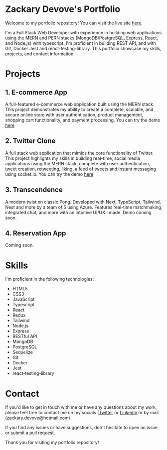 <h1>Zackary Devove's Portfolio</h1>
Welcome to my portfolio repository! You can visit the live site <a href="https://www.zackarydevove.com/">here</a>.

I'm a Full Stack Web Developer with experience in building web applications using the MERN and PERN stacks (MongoDB/PostgreSQL, Express, React, and Node.js) with typescript. I'm proficient in building REST API, and with Git, Docker Jest and react-testing-library. This portfolio showcase my skills, projects, and contact information.

<h1> Projects </h1>
<h2> 1. E-commerce App </h2>
A full-featured e-commerce web application built using the MERN stack. This project demonstrates my ability to create a complete, scalable, and secure online store with user authentication, product management, shopping cart functionality, and payment processing.
You can try the demo <a href="https://ecom-app-tan.vercel.app/">here</a>

<h2> 2. Twitter Clone </h2>
A full stack web application that mimics the core functionality of Twitter. This project highlights my skills in building real-time, social media applications using the MERN stack, complete with user authentication, tweet creation, retweeting, liking, a feed of tweets and instant messaging using socket.io.
You can try the demo <a href="https://social-media-app-ruby.vercel.app/home">here</a>

<h2> 3. Transcendence </h2>
A modern twist on classic Pong. Developed with Next, TypeScript, Tailwind, Nest and more by a team of 5 using Azure. Features real-time matchmaking, integrated chat, and more with an intuitive UI/UX I made.
Demo coming soon.

<h2> 4. Reservation App </h2>
Coming soon.

<h1> Skills </h1>
I'm proficient in the following technologies:
<ul>
<li>HTML5</li>
<li>CSS3</li>
<li>JavaScript</li>
<li>Typescript</li>
<li>React</li>
<li>Redux</li>
<li>Tailwind</li>
<li>Node.js</li>
<li>Express</li>
<li>RESTful API</li>
<li>MongoDB</li>
<li>PostgreSQL</li>
<li>Sequelize</li>
<li>Git</li>
<li>Docker</li>
<li>Jest</li>
<li>react-testing-library</li>
</ul>

<h1> Contact </h1>
If you'd like to get in touch with me or have any questions about my work, please feel free to contact me on my socials (<a href="https://twitter.com/ZackaryDevove">Twitter</a> or <a href="https://www.linkedin.com/in/zackarydevove/">LinkedIn</a> or by mail (zackary.devove@hotmail.com)


If you find any issues or have suggestions, don't hesitate to open an issue or submit a pull request.

Thank you for visiting my portfolio repository!
